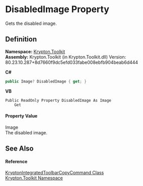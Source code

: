 # DisabledImage Property


Gets the disabled image.



## Definition
**Namespace:** <a href="79d2eac2-21f4-54ff-7552-b20c33c30600.md">Krypton.Toolkit</a>  
**Assembly:** Krypton.Toolkit (in Krypton.Toolkit.dll) Version: 80.23.10.287+8d7660f9dc5efd033fabe008ebfb904beab6d444

**C#**
``` C#
public Image? DisabledImage { get; }
```
**VB**
``` VB
Public ReadOnly Property DisabledImage As Image
	Get
```



#### Property Value
Image  
The disabled image.

## See Also


#### Reference
<a href="8730e75a-9495-7fa0-7c18-0c0565535d3e.md">KryptonIntegratedToolbarCopyCommand Class</a>  
<a href="79d2eac2-21f4-54ff-7552-b20c33c30600.md">Krypton.Toolkit Namespace</a>  
